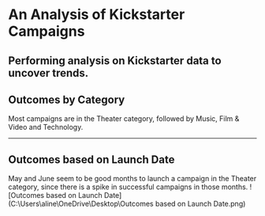 # An Analysis of Kickstarter Campaigns
Performing analysis on Kickstarter data to uncover trends.
---
## Outcomes by Category
Most campaigns are in the Theater category, followed by Music, Film & Video and Technology.

---
## Outcomes based on Launch Date
May and June seem to be good months to launch a campaign in the Theater category, since there is a spike in successful campaigns in those months.
![Outcomes based on Launch Date](C:\Users\aline\OneDrive\Desktop\Outcomes based on Launch Date.png)

